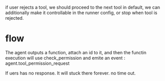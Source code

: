 if user rejects a tool, we should proceed to the next tool in default,
we can additionally make it controllable in the runner config, or stop when tool is rejected.


# flow

The agent outputs a function, attach an id to it, and then the functin execution will use check_permission and emite an event : agent.tool_permission_request

If uers has no response. It will stuck there forever. no time out.

